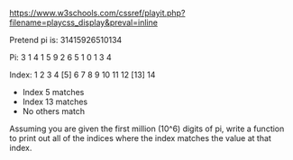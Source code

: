 https://www.w3schools.com/cssref/playit.php?filename=playcss_display&preval=inline

Pretend pi is: 31415926510134

Pi: 3 1 4 1 5 9 2 6 5 1 0 1 3 4

Index: 1 2 3 4 [5] 6 7 8 9 10 11 12 [13] 14

- Index 5 matches
- Index 13 matches
- No others match

Assuming you are given the first million (10^6) digits of pi,
write a function to print out all of the indices where the index
matches the value at that index.
